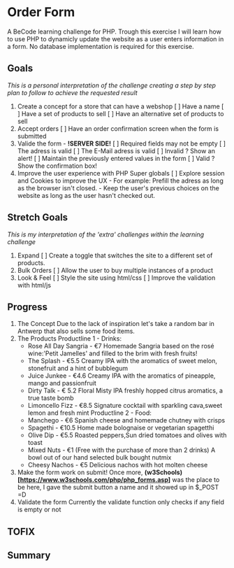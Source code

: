 # Order Form
A BeCode learning challenge for PHP.
Trough this exercise I will learn how to use PHP to dynamicly update the website as a user enters information in a form.
No database implementation is required for this exercise.
## Goals
_This is a personal interpretation of the challenge creating a step by step plan to follow to achieve the requested result_
1. Create a concept for a store that can have a webshop
    [ ] Have a name
    [ ] Have a set of products to sell
    [ ] Have an alternative set of products to sell
2. Accept orders
    [ ] Have an order confirmation screen when the form is submitted
3. Valide the form - **!SERVER SIDE!**
    [ ] Required fields may not be empty
    [ ] The adress is valid
    [ ] The E-Mail adress is valid 
        [ ] Invalid ? Show an alert!
            [ ] Maintain the previously entered values in the form
        [ ] Valid ? Show the confirmation box!
4. Improve the user experience with PHP Super globals
    [ ] Explore session and Cookies to improve the UX
        - For example: Prefill the adress as long as the browser isn't closed.
        - Keep the user's previous choices on the website as long as the user hasn't checked out.
## Stretch Goals
_This is my interpretation of the 'extra' challenges within the learning challenge_
1. Expand
    [ ] Create a toggle that switches the site to a different set of products.
2. Bulk Orders
    [ ] Allow the user to buy multiple instances of a product
3. Look & Feel
    [ ] Style the site using html/css
    [ ] Improve the validation with html/js
## Progress
1. The Concept
Due to the lack of inspiration let's take a random bar in Antwerp that also sells some food items.
2. The Products
Productline 1 - Drinks:
    * Rose All Day Sangria - €7
        Homemade Sangria based on the rosé wine:'Petit Jamelles' and filled to the brim with fresh fruits!
    * The Splash - €5.5
        Creamy IPA with the aromatics of sweet melon, stonefruit and a hint of bubblegum
    * Juice Junkee - €4.6
        Creamy IPA with the aromatics of pineapple, mango and passionfruit
    * Dirty Talk - € 5.2
        Floral Misty IPA freshly hopped citrus aromatics, a true taste bomb
    * Limoncello Fizz - €8.5
        Signature cocktail with sparkling cava,sweet lemon and fresh mint
Productline 2 - Food:
    * Manchego - €6
        Spanish cheese and homemade chutney with crisps
    * Spagethi - €10.5
        Home made bolognaise or vegetarian spagetthi
    * Olive Dip - €5.5
        Roasted peppers,Sun dried tomatoes and olives with toast
    * Mixed Nuts - €1 (Free with the purchase of more than 2 drinks)
        A bowl out of our hand selected bulk bought nutmix
    * Cheesy Nachos - €5
        Delicious nachos with hot molten cheese
3. Make the form work on submit!
Once more, **(w3Schools)[https://www.w3schools.com/php/php_forms.asp]** was the place to be here, I gave the submit button a name and it showed up in $_POST =D
4. Validate the form
Currently the validate function only checks if any field is empty or not
## TOFIX

## Summary